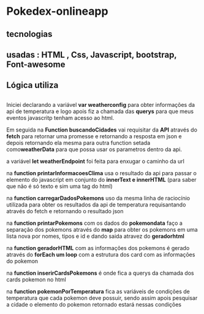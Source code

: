 # Pokedex-onlineapp


## tecnologias<h2> usadas : HTML , Css, Javascript, bootstrap, Font-awesome

## Lógica utiliza <h2>

Iniciei declarando a variável **var weatherconfig** para obter informações da api de temperatura e logo apois fiz a chamada das **querys** para que meus eventos javascritp tenham acesso ao html.

Em seguida na **Function buscandoCidades** vai requisitar da **API** através do **fetch** para retornar uma promesse e retornando a resposta em json e depois retornando ela mesma para outra function setada como**weatherData** para que possa usar os parametros dentro da api.

a variável **let weatherEndpoint** foi feita para enxugar o caminho da url

na **function printarInformacoesClima** usa o resultado da api para passar o elemento do javascript em conjunto do **innerText e innerHTML** (para saber que não é só texto e sim uma tag do html)

na **function carregarDadosPokemons** uso da mesma linha de raciocínio utilizada para obter os resultados da api de temperatura requisantando através do fetch e retornando o resultado json

na **function printarPokemons** com os dados do **pokemondata** faço a separação dos pokemons através do **map** para obter os pokemons em uma lista nova por nomes, tipos e id e dando saida atravez do **geradorhtml**

na **function geradorHTML** com as informações dos pokemons é gerado através do **forEach um loop** com a estrutura dos card com as informações do pokemon

na **function inserirCardsPokemons** é onde fica a querys da chamada dos cards pokemon no html

na **function pokemonPorTemperatura** fica as variáveis de condições de temperatura que cada pokemon deve possuir, sendo assim apois pesquisar a cidade o elemento do pokemon retornado estará nessas condições
